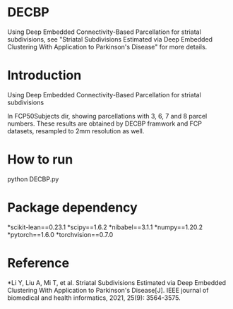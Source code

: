 # DECBP

Using Deep Embedded Connectivity-Based Parcellation for striatal subdivisions, see "Striatal Subdivisions Estimated via Deep Embedded Clustering With Application to Parkinson's Disease" for more details.

# Introduction

Using Deep Embedded Connectivity-Based Parcellation for striatal subdivisions

In FCP50Subjects dir, showing parcellations with 3, 6, 7 and 8 parcel numbers. These results are obtained by DECBP framwork and FCP datasets, resampled to 2mm resolution as well.

# How to run
python DECBP.py

# Package dependency
*scikit-lean==0.23.1
*scipy==1.6.2
*nibabel==3.1.1
*numpy==1.20.2
*pytorch==1.6.0
*torchvision==0.7.0


# Reference
*Li Y, Liu A, Mi T, et al. Striatal Subdivisions Estimated via Deep Embedded Clustering With Application to Parkinson's Disease[J]. IEEE journal of biomedical and health informatics, 2021, 25(9): 3564-3575.
